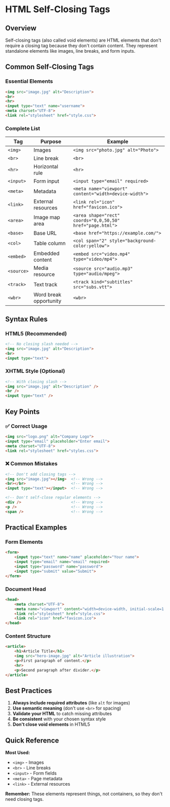 # HTML Self-Closing Tags

## Overview

Self-closing tags (also called void elements) are HTML elements that don't require a closing tag because they don't contain content. They represent standalone elements like images, line breaks, and form inputs.

## Common Self-Closing Tags

### Essential Elements
```html
<img src="image.jpg" alt="Description">
<br>
<hr>
<input type="text" name="username">
<meta charset="UTF-8">
<link rel="stylesheet" href="style.css">
```

### Complete List
| Tag | Purpose | Example |
|-----|---------|---------|
| `<img>` | Images | `<img src="photo.jpg" alt="Photo">` |
| `<br>` | Line break | `<br>` |
| `<hr>` | Horizontal rule | `<hr>` |
| `<input>` | Form input | `<input type="email" required>` |
| `<meta>` | Metadata | `<meta name="viewport" content="width=device-width">` |
| `<link>` | External resources | `<link rel="icon" href="favicon.ico">` |
| `<area>` | Image map area | `<area shape="rect" coords="0,0,50,50" href="page.html">` |
| `<base>` | Base URL | `<base href="https://example.com/">` |
| `<col>` | Table column | `<col span="2" style="background-color:yellow">` |
| `<embed>` | Embedded content | `<embed src="video.mp4" type="video/mp4">` |
| `<source>` | Media resource | `<source src="audio.mp3" type="audio/mpeg">` |
| `<track>` | Text track | `<track kind="subtitles" src="subs.vtt">` |
| `<wbr>` | Word break opportunity | `<wbr>` |

## Syntax Rules

### HTML5 (Recommended)
```html
<!-- No closing slash needed -->
<img src="image.jpg" alt="Description">
<br>
<input type="text">
```

### XHTML Style (Optional)
```html
<!-- With closing slash -->
<img src="image.jpg" alt="Description" />
<br />
<input type="text" />
```

## Key Points

### ✅ Correct Usage
```html
<img src="logo.png" alt="Company Logo">
<input type="email" placeholder="Enter email">
<meta charset="UTF-8">
<link rel="stylesheet" href="styles.css">
```

### ❌ Common Mistakes
```html
<!-- Don't add closing tags -->
<img src="image.jpg"></img>  <!-- Wrong -->
<br></br>                    <!-- Wrong -->
<input type="text"></input>  <!-- Wrong -->

<!-- Don't self-close regular elements -->
<div />                      <!-- Wrong -->
<p />                        <!-- Wrong -->
<span />                     <!-- Wrong -->
```

## Practical Examples

### Form Elements
```html
<form>
    <input type="text" name="name" placeholder="Your name">
    <input type="email" name="email" required>
    <input type="password" name="password">
    <input type="submit" value="Submit">
</form>
```

### Document Head
```html
<head>
    <meta charset="UTF-8">
    <meta name="viewport" content="width=device-width, initial-scale=1.0">
    <link rel="stylesheet" href="style.css">
    <link rel="icon" href="favicon.ico">
</head>
```

### Content Structure
```html
<article>
    <h1>Article Title</h1>
    <img src="hero-image.jpg" alt="Article illustration">
    <p>First paragraph of content.</p>
    <hr>
    <p>Second paragraph after divider.</p>
</article>
```

## Best Practices

1. **Always include required attributes** (like `alt` for images)
2. **Use semantic meaning** (don't use `<br>` for spacing)
3. **Validate your HTML** to catch missing attributes
4. **Be consistent** with your chosen syntax style
5. **Don't close void elements** in HTML5

## Quick Reference

**Most Used:**
- `<img>` - Images
- `<br>` - Line breaks  
- `<input>` - Form fields
- `<meta>` - Page metadata
- `<link>` - External resources

**Remember:** These elements represent things, not containers, so they don't need closing tags.
